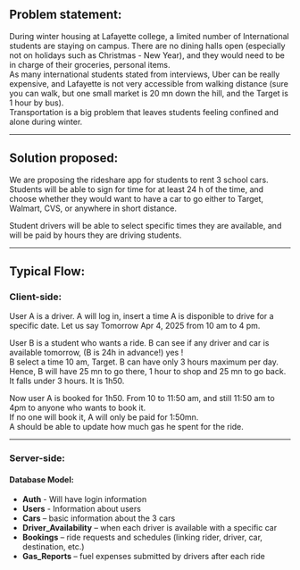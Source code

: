 ## Problem statement:

During winter housing at Lafayette college, a limited number of International students are staying on campus. There are no dining halls open (especially not on holidays such as Christmas - New Year), and they would need to be in charge of their groceries, personal items.  
As many international students stated from interviews, Uber can be really expensive, and Lafayette is not very accessible from walking distance (sure you can walk, but one small market is 20 mn down the hill, and the Target is 1 hour by bus).  
Transportation is a big problem that leaves students feeling confined and alone during winter.

---

## Solution proposed:

We are proposing the rideshare app for students to rent 3 school cars.  
Students will be able to sign for time for at least 24 h of the time, and choose whether they would want to have a car to go either to Target, Walmart, CVS, or anywhere in short distance.

Student drivers will be able to select specific times they are available, and will be paid by hours they are driving students.

---

## Typical Flow:

### Client-side:

User A is a driver. A will log in, insert a time A is disponible to drive for a specific date. Let us say Tomorrow Apr 4, 2025 from 10 am to 4 pm.

User B is a student who wants a ride. B can see if any driver and car is available tomorrow, (B is 24h in advance!) yes !  
B select a time 10 am, Target. B can have only 3 hours maximum per day.  
Hence, B will have 25 mn to go there, 1 hour to shop and 25 mn to go back.  
It falls under 3 hours. It is 1h50.

Now user A is booked for 1h50. From 10 to 11:50 am, and still 11:50 am to 4pm to anyone who wants to book it.  
If no one will book it, A will only be paid for 1:50mn.  
A should be able to update how much gas he spent for the ride.

---

### Server-side:

#### Database Model:

- **Auth** - Will have login information  
- **Users** - Information about users  
- **Cars** – basic information about the 3 cars  
- **Driver_Availability** – when each driver is available with a specific car  
- **Bookings** – ride requests and schedules (linking rider, driver, car, destination, etc.)  
- **Gas_Reports** – fuel expenses submitted by drivers after each ride
